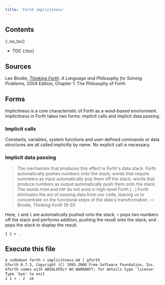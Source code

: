 ```yaml
---
title: 'Forth implicitness'
---
```


## Contents
{:.no_toc}

* TOC
{:toc}

## Sources

Leo Brodie, *[Thinking Forth]: A Language and Philosophy for Solving 
Problems,* 2004 Edition, Chapter 1: The Philosophy of Forth

[Thinking Forth]: http://thinking-forth.sourceforge.net/

## Forms

Implicitness is a core characteristic of Forth as a *word-based*
environment. Implicitness in Forth takes two forms: implicit calls and
implicit data passing.

### Implicit calls

Constants, variables, system functions and user-defined commands or
data structures are all called implicitly by name. No explicit call is
necessary.

### Implicit data passing

> The mechanism that produces this effect is Forth's data stack.
> Forth automatically pushes numbers onto the stack; words that require
> numnbers as input automatically pop them off the stack; words that
> produce numbers as output automatically push them onto the stack. The
> words `PUSH` and `POP` do not exist in high-level Forth [...] Forth 
> eliminates the act of passing data from our code, leaving us to
> concentrate on the functional steps of the data's transformation.
—Brodie, *Thinking Forth* 19-20

Here, `1` and `1` are automatically pushed onto the stack; `+` pops
two numbers off the stack and performs addition, pushing the result
onto the stack; and `.` pops the stack to display the result.

```forth
1 1 + .
```

## Execute this file

```txt
$ codedown forth < implicitness.md | gforth
Gforth 0.7.3, Copyright (C) 1995-2008 Free Software Foundation, Inc.
Gforth comes with ABSOLUTELY NO WARRANTY; for details type `license'
Type `bye' to exit
1 1 + . 2  ok
```
